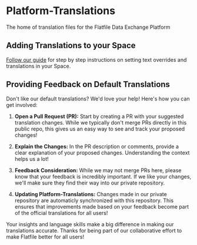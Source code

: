 # Platform-Translations
The home of translation files for the Flatfile Data Exchange Platform 

## Adding Translations to your Space
[Follow our guide](https://flatfile.com/docs/guides/localization) for step by step instructions on setting text overrides and translations in your Space.

## Providing Feedback on Default Translations

Don't like our default translations? We'd love your help! Here's how you can get involved:

1. **Open a Pull Request (PR):** Start by creating a PR with your suggested translation changes. While we typically don't merge PRs directly in this public repo, this gives us an easy way to see and track your proposed changes!

2. **Explain the Changes:** In the PR description or comments, provide a clear explanation of your proposed changes. Understanding the context helps us a lot!

3. **Feedback Consideration:** While we may not merge PRs here, please know that your feedback is incredibly important. If we like your changes, we'll make sure they find their way into our private repository.

4. **Updating Platform-Translations:** Changes made in our private repository are automaticly synchronized with this repository. This ensures that improvements made based on your feedback become part of the official translations for all users!

Your insights and language skills make a big difference in making our translations accurate. Thanks for being part of our collaborative effort to make Flatfile better for all users!

